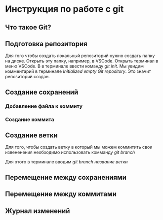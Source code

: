 # Инструкция по работе с git

## Что такое Git?

## Подготовка репозитория

Для того чтобы создать локальный репозиторий нужно создать папку на диске. Открыть эту папку, например, в VSCode. Открыть терминал в меню VSCode. B в терминале ввести команду *git init*. Мы увидим комментарий в терминале *Initialized empty Git repository*. Это значит репозиторий создан.

## Создание сохранений

### Добавление файла к коммиту

### Создание коммита

## Создание ветки

Для того, чтобы создать ветку в который мы можем коммитить свои извененения необходимо использовать комманду *git branch*

Для этого в терминале вводим *git branch название ветки*

## Перемещение между сохранениями

## Перемещение между коммитами

## Журнал изменений





